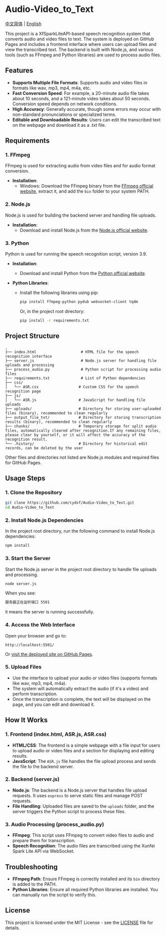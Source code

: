 # Audio-Video_to_Text
[中文简体](README.md) | [English](README-en.md)  

This project is a XfSparkLiteAPI-based speech recognition system that converts audio and video files to text. The system is deployed on GitHub Pages and includes a frontend interface where users can upload files and view the transcribed text. The backend is built with Node.js, and various tools (such as FFmpeg and Python libraries) are used to process audio files.

## Features

- **Supports Multiple File Formats**: Supports audio and video files in formats like wav, mp3, mp4, m4a, etc.
- **Fast Conversion Speed**: For example, a 20-minute audio file takes about 10 seconds, and a 121-minute video takes about 50 seconds. Conversion speed depends on network conditions.
- **High Accuracy**: Generally accurate, though some errors may occur with non-standard pronunciations or specialized terms.
- **Editable and Downloadable Results**: Users can edit the transcribed text on the webpage and download it as a .txt file.

## Requirements

### 1. FFmpeg

FFmpeg is used for extracting audio from video files and for audio format conversion.

- **Installation**:
  - Windows: Download the FFmpeg binary from the [FFmpeg official website](https://ffmpeg.org/download.html), extract it, and add the `bin` folder to your system PATH.

### 2. Node.js

Node.js is used for building the backend server and handling file uploads.

- **Installation**:
  - Download and install Node.js from the [Node.js official website](https://nodejs.org/).

### 3. Python

Python is used for running the speech recognition script, version 3.9.

- **Installation**:
  - Download and install Python from the [Python official website](https://www.python.org/).

- **Python Libraries**:
  - Install the following libraries using pip:
    ```bash
    pip install ffmpeg-python pydub websocket-client tqdm
    ```
    Or, in the project root directory:
    ```bash
    pip install -r requirements.txt
    ```

## Project Structure

```plaintext
.
├── index.html                    # HTML file for the speech recognition interface
├── server.js                     # Node.js server for handling file uploads and processing
├── process_audio.py              # Python script for processing audio files
├── requirements.txt              # List of Python dependencies
├── css/
│   └── ASR.css                  # Custom CSS for the speech recognition page
├── js/
│   └── ASR.js                   # JavaScript for handling file uploads
├── uploads/                     # Directory for storing user-uploaded files (binary), recommended to clean regularly
├── output_file_txt/             # Directory for storing transcription results (binary), recommended to clean regularly
├── chunks/                      # Temporary storage for split audio files, automatically cleared after recognition.If any remaining files, please clear by yourself, or it will affect the accuracy of the recognition result.
└── .history/                    # Directory for historical edit records, can be deleted by the user
```

Other files and directories not listed are Node.js modules and required files for GitHub Pages.

## Usage Steps

### 1. Clone the Repository

```bash
git clone https://github.com/cydxf/Audio-Video_to_Text.git
cd Audio-Video_to_Text
```

### 2. Install Node.js Dependencies

In the project root directory, run the following command to install Node.js dependencies:

```bash
npm install
```

### 3. Start the Server

Start the Node.js server in the project root directory to handle file uploads and processing.

```bash
node server.js
```
When you see:
```bash
服务器正在监听端口 5501
```
it means the server is running successfully.

### 4. Access the Web Interface

Open your browser and go to:

```
http://localhost:5501/
```

Or [visit the deployed site on GitHub Pages](http://cydxf.github.io/Audio-Video_to_Text).

### 5. Upload Files

- Use the interface to upload your audio or video files (supports formats like wav, mp3, mp4, m4a).
- The system will automatically extract the audio (if it's a video) and perform transcription.
- Once the transcription is complete, the text will be displayed on the page, and you can edit and download it.

## How It Works

### 1. Frontend (index.html, ASR.js, ASR.css)

- **HTML/CSS**: The frontend is a simple webpage with a file input for users to upload audio or video files and a section for displaying and editing results.
- **JavaScript**: The `ASR.js` file handles the file upload process and sends the file to the backend server.

### 2. Backend (server.js)

- **Node.js**: The backend is a Node.js server that handles file upload requests. It uses `express` to serve static files and manage POST requests.
- **File Handling**: Uploaded files are saved to the `uploads` folder, and the server triggers the Python script to process these files.

### 3. Audio Processing (process_audio.py)

- **FFmpeg**: This script uses FFmpeg to convert video files to audio and prepare them for transcription.
- **Speech Recognition**: The audio files are transcribed using the Xunfei Spark Lite API via WebSocket.

## Troubleshooting

- **FFmpeg Path**: Ensure FFmpeg is correctly installed and its `bin` directory is added to the PATH.
- **Python Libraries**: Ensure all required Python libraries are installed. You can manually run the script to verify this.

## License

This project is licensed under the MIT License - see the [LICENSE](LICENSE) file for details.